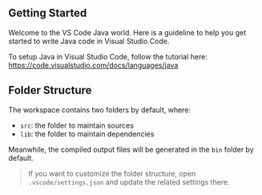 ## Getting Started

Welcome to the VS Code Java world. Here is a guideline to help you get started to write Java code in Visual Studio Code.

To setup Java in Visual Studio Code, follow the tutorial here: https://code.visualstudio.com/docs/languages/java

## Folder Structure

The workspace contains two folders by default, where:

- `src`: the folder to maintain sources
- `lib`: the folder to maintain dependencies

Meanwhile, the compiled output files will be generated in the `bin` folder by default.

> If you want to customize the folder structure, open `.vscode/settings.json` and update the related settings there.
